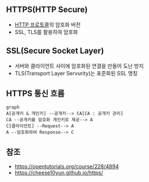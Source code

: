 ## HTTPS(HTTP Secure)
- [HTTP 프로토콜](HTTP.md)의 암호화 버전
- SSL, TLS를 활용하여 암호화

## SSL(Secure Socket Layer)
- 서버와 클라이언트 사이에 암호화된 연결을 만들어 도난 방지
- TLS(Transport Layer Servurity)는 표준화된 SSL 명칭

## HTTPS 통신 흐름
```mermaid
graph
A[공개키 & 개인키] --공개키--> CA[CA : 공개키 관리]
CA --공개키를 암호화 개인키로 제공--> A
C[클라이언트] --Request--> A
A --암호화하여 Response--> C
```

## 참조
- https://opentutorials.org/course/228/4894
- https://cheese10yun.github.io/https/